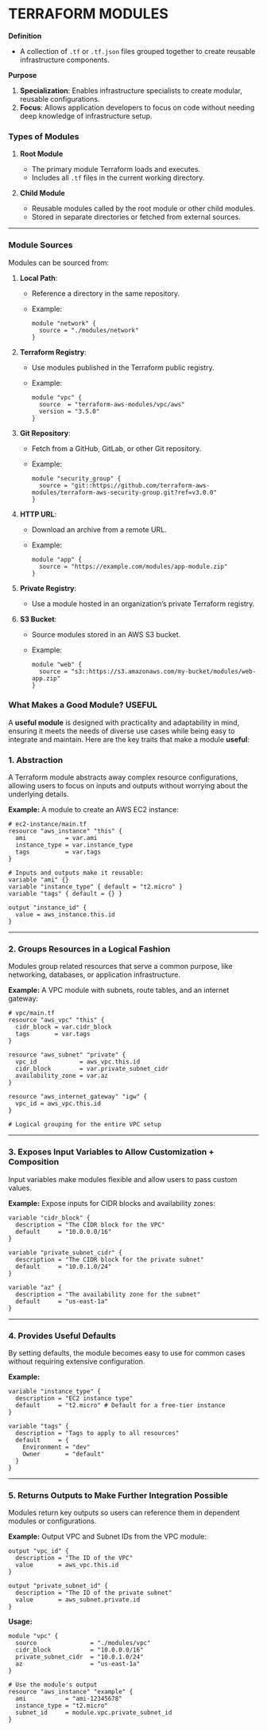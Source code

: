 # TERRAFORM MODULES


**Definition**

- A collection of `.tf` or `.tf.json` files grouped together to create reusable infrastructure components.

**Purpose**

1. **Specialization**: Enables infrastructure specialists to create modular, reusable configurations.
2. **Focus**: Allows application developers to focus on code without needing deep knowledge of infrastructure setup.
### Types of Modules

1. **Root Module**
    
    - The primary module Terraform loads and executes.
    - Includes all `.tf` files in the current working directory.
2. **Child Module**
    
    - Reusable modules called by the root module or other child modules.
    - Stored in separate directories or fetched from external sources.

---

### Module Sources

Modules can be sourced from:

1. **Local Path**:
    
    - Reference a directory in the same repository.
    - Example:
        
        ```hcl
        module "network" {
          source = "./modules/network"
        }
        ```
        
2. **Terraform Registry**:
    
    - Use modules published in the Terraform public registry.
    - Example:
        
        ```hcl
        module "vpc" {
          source  = "terraform-aws-modules/vpc/aws"
          version = "3.5.0"
        }
        ```
        
3. **Git Repository**:
    
    - Fetch from a GitHub, GitLab, or other Git repository.
    - Example:
        
        ```hcl
        module "security_group" {
          source = "git::https://github.com/terraform-aws-modules/terraform-aws-security-group.git?ref=v3.0.0"
        }
        ```
        
4. **HTTP URL**:
    
    - Download an archive from a remote URL.
    - Example:
        
        ```hcl
        module "app" {
          source = "https://example.com/modules/app-module.zip"
        }
        ```
        
5. **Private Registry**:
    
    - Use a module hosted in an organization’s private Terraform registry.
6. **S3 Bucket**:
    
    - Source modules stored in an AWS S3 bucket.
    - Example:
        
        ```hcl
        module "web" {
          source = "s3::https://s3.amazonaws.com/my-bucket/modules/web-app.zip"
        }
        ```
        
### What Makes a Good Module? **USEFUL**

A **useful module** is designed with practicality and adaptability in mind, ensuring it meets the needs of diverse use cases while being easy to integrate and maintain. Here are the key traits that make a module **useful**:
### 1. **Abstraction**

A Terraform module abstracts away complex resource configurations, allowing users to focus on inputs and outputs without worrying about the underlying details.

**Example:** A module to create an AWS EC2 instance:

```hcl
# ec2-instance/main.tf
resource "aws_instance" "this" {
  ami           = var.ami
  instance_type = var.instance_type
  tags          = var.tags
}

# Inputs and outputs make it reusable:
variable "ami" {}
variable "instance_type" { default = "t2.micro" }
variable "tags" { default = {} }

output "instance_id" {
  value = aws_instance.this.id
}
```

---

### 2. **Groups Resources in a Logical Fashion**

Modules group related resources that serve a common purpose, like networking, databases, or application infrastructure.

**Example:** A VPC module with subnets, route tables, and an internet gateway:

```hcl
# vpc/main.tf
resource "aws_vpc" "this" {
  cidr_block = var.cidr_block
  tags       = var.tags
}

resource "aws_subnet" "private" {
  vpc_id            = aws_vpc.this.id
  cidr_block        = var.private_subnet_cidr
  availability_zone = var.az
}

resource "aws_internet_gateway" "igw" {
  vpc_id = aws_vpc.this.id
}

# Logical grouping for the entire VPC setup
```

---

### 3. **Exposes Input Variables to Allow Customization + Composition**

Input variables make modules flexible and allow users to pass custom values.

**Example:** Expose inputs for CIDR blocks and availability zones:

```hcl
variable "cidr_block" {
  description = "The CIDR block for the VPC"
  default     = "10.0.0.0/16"
}

variable "private_subnet_cidr" {
  description = "The CIDR block for the private subnet"
  default     = "10.0.1.0/24"
}

variable "az" {
  description = "The availability zone for the subnet"
  default     = "us-east-1a"
}
```

---

### 4. **Provides Useful Defaults**

By setting defaults, the module becomes easy to use for common cases without requiring extensive configuration.

**Example:**

```hcl
variable "instance_type" {
  description = "EC2 instance type"
  default     = "t2.micro" # Default for a free-tier instance
}

variable "tags" {
  description = "Tags to apply to all resources"
  default     = {
    Environment = "dev"
    Owner       = "default"
  }
}
```

---

### 5. **Returns Outputs to Make Further Integration Possible**

Modules return key outputs so users can reference them in dependent modules or configurations.

**Example:** Output VPC and Subnet IDs from the VPC module:

```hcl
output "vpc_id" {
  description = "The ID of the VPC"
  value       = aws_vpc.this.id
}

output "private_subnet_id" {
  description = "The ID of the private subnet"
  value       = aws_subnet.private.id
}
```

**Usage:**

```hcl
module "vpc" {
  source               = "./modules/vpc"
  cidr_block           = "10.0.0.0/16"
  private_subnet_cidr  = "10.0.1.0/24"
  az                   = "us-east-1a"
}

# Use the module's output
resource "aws_instance" "example" {
  ami           = "ami-12345678"
  instance_type = "t2.micro"
  subnet_id     = module.vpc.private_subnet_id
}
```
